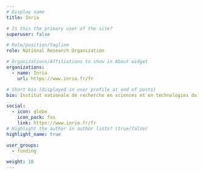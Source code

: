```yaml
---
# Display name
title: Inria

# Is this the primary user of the site?
superuser: false

# Role/position/tagline
role: National Research Organization

# Organizations/Affiliations to show in About widget
organizations:
  - name: Inria
    url: https://www.inria.fr/fr

# Short bio (displayed in user profile at end of posts)
bio: Institut nationale de recherche en sciences et en technologies du numérique

social:
  - icon: globe
    icon_pack: fas
    link: https://www.inria.fr/fr
# Highlight the author in author lists? (true/false)
highlight_name: true

user_groups:
  - funding

weight: 10
---
```

